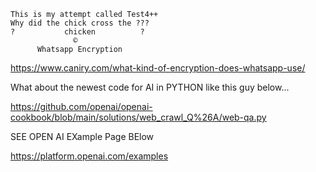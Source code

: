     This is my attempt called Test4++
	Why did the chick cross the ???
	?           chicken          ?
                  ©
          Whatsapp Encryption 
 https://www.caniry.com/what-kind-of-encryption-does-whatsapp-use/
 
 
 What about the newest code for AI in PYTHON like this guy below...
 
 https://github.com/openai/openai-cookbook/blob/main/solutions/web_crawl_Q%26A/web-qa.py
 
 SEE OPEN AI EXample Page BElow
 
 https://platform.openai.com/examples
